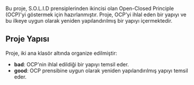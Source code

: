 Bu proje, S.O.L.I.D prensiplerinden ikincisi olan Open-Closed Principle (OCP)'yi göstermek için hazırlanmıştır. Proje, OCP'yi ihlal eden bir yapıyı ve bu ilkeye uygun olarak yeniden yapılandırılmış bir yapıyı içermektedir.

## Proje Yapısı

Proje, iki ana klasör altında organize edilmiştir:

- **bad**: OCP'nin ihlal edildiği bir yapıyı temsil eder.
- **good**: OCP prensibine uygun olarak yeniden yapılandırılmış yapıyı temsil eder.
